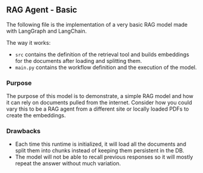 ## RAG Agent - Basic

The following file is the implementation of a very basic RAG model made with LangGraph and LangChain.

The way it works:

- `src` contains the definition of the retrieval tool and builds embeddings for the documents after loading and splitting them.  
- `main.py` contains the workflow definition and the execution of the model.  

### Purpose

The purpose of this model is to demonstrate, a simple RAG model and how it can rely on documents pulled from the internet. Consider how you could vary this to be a RAG agent from a different site or locally loaded PDFs to create the embeddings.

### Drawbacks

- Each time this runtime is initialized, it will load all the documents and split them into chunks instead of keeping them persistent in the DB.
- The model will not be able to recall previous responses so it will mostly repeat the answer without much variation.
